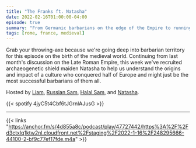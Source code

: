 ```yaml
---
title: "The Franks ft. Natasha"
date: 2022-02-16T01:00:00-04:00
episode: true
summary: "From Germanic barbarians on the edge of the Empire to running the whole show"
tags: [rome, france, medieval]
---
```


Grab your throwing-axe because we're going deep into barbarian territory for this episode on the birth of the medieval world. Continuing from last month's discussion on the Late Roman Empire, this week we've recruited archaeogenetic shield maiden Natasha to help us understand the origins and impact of a culture who conquered half of Europe and might just be the most successful barbarians of them all.

Hosted by [Liam](https://twitter.com/LegoRacers2), [Russian Sam](https://twitter.com/reelCheburashka), [Halal Sam](https://twitter.com/halaljew), and [Natasha](https://twitter.com/bonethirty).

{{< spotify 4jyC5t4Cbf6tJGrnlAJusG >}}

---

{{< links "https://anchor.fm/s/4d855a8c/podcast/play/47727442/https%3A%2F%2Fd3ctxlq1ktw2nl.cloudfront.net%2Fstaging%2F2022-1-16%2F248295666-44100-2-bf9c77ef17fde.m4a" >}}

